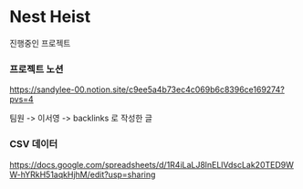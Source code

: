 # Nest Heist

진행중인 프로젝트

### 프로젝트 노션
https://sandylee-00.notion.site/c9ee5a4b73ec4c069b6c8396ce169274?pvs=4

팀원 -> 이서영 -> backlinks 로 작성한 글 

### CSV 데이터
https://docs.google.com/spreadsheets/d/1R4iLaLJ8lnELlVdscLak20TED9WW-hYRkH51aqkHjhM/edit?usp=sharing
